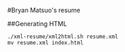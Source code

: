 #Bryan Matsuo's resume

##Generating HTML

    ./xml-resume/xml2html.sh resume.xml
    mv resume.xml index.html

